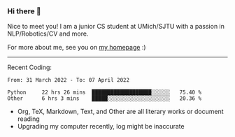 ### Hi there 👋

Nice to meet you! I am a junior CS student at UMich/SJTU with a passion in NLP/Robotics/CV and more. 

For more about me, see you on [my homepage](https://jiayipan.me) :)

---

Recent Coding:
<!--START_SECTION:waka-->

```text
From: 31 March 2022 - To: 07 April 2022

Python     22 hrs 26 mins  ███████████████████░░░░░░   75.40 %
Other      6 hrs 3 mins    █████░░░░░░░░░░░░░░░░░░░░   20.36 %
```

<!--END_SECTION:waka-->
- Org, TeX, Markdown, Text, and Other are all literary works or document reading
- Upgrading my computer recently, log might be inaccurate
